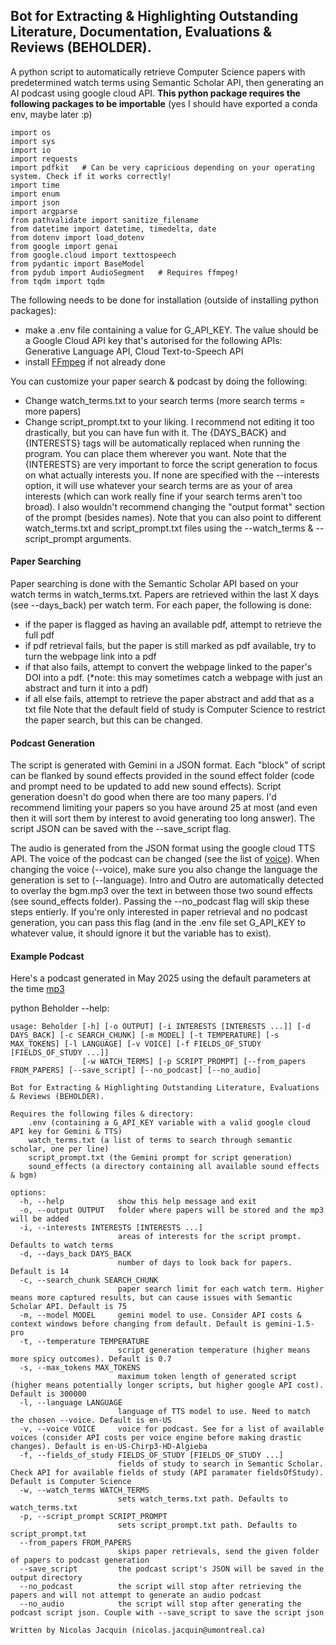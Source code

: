 ## Bot for Extracting & Highlighting Outstanding Literature, Documentation, Evaluations & Reviews (BEHOLDER).
A python script to automatically retrieve Computer Science papers with predetermined watch terms using Semantic Scholar API, then generating an AI podcast using google cloud API.
**This python package requires the following packages to be importable** (yes I should have exported a conda env, maybe later :p)
```
import os
import sys
import io
import requests
import pdfkit   # Can be very capricious depending on your operating system. Check if it works correctly!
import time
import enum
import json
import argparse
from pathvalidate import sanitize_filename
from datetime import datetime, timedelta, date
from dotenv import load_dotenv
from google import genai
from google.cloud import texttospeech
from pydantic import BaseModel
from pydub import AudioSegment   # Requires ffmpeg!
from tqdm import tqdm
```

The following needs to be done for installation (outside of installing python packages):
- make a .env file containing a value for G_API_KEY. The value should be a Google Cloud API key that's autorised for the following APIs: Generative Language API, Cloud Text-to-Speech API
- install [FFmpeg](https://www.ffmpeg.org/download.html) if not already done

You can customize your paper search & podcast by doing the following:
- Change watch_terms.txt to your search terms (more search terms = more papers)
- Change script_prompt.txt to your liking. I recommend not editing it too drastically, but you can have fun with it. The {DAYS_BACK} and {INTERESTS} tags will be automatically replaced when running the program. You can place them wherever you want. Note that the {INTERESTS} are very important to force the script generation to focus on what actually interests you. If none are specified with the --interests option, it will use whatever your search terms are as your of area interests (which can work really fine if your search terms aren't too broad). I also wouldn't recommend changing the "output format" section of the prompt (besides names).
Note that you can also point to different watch_terms.txt and script_prompt.txt files using the --watch_terms & --script_prompt arguments.


#### Paper Searching
Paper searching is done with the Semantic Scholar API based on your watch terms in watch_terms.txt. Papers are retrieved within the last X days (see --days_back) per watch term. For each paper, the following is done:
- if the paper is flagged as having an available pdf, attempt to retrieve the full pdf
- if pdf retrieval fails, but the paper is still marked as pdf available, try to turn the webpage link into a pdf
- if that also fails, attempt to convert the webpage linked to the paper's DOI into a pdf.
(*note: this may sometimes catch a webpage with just an abstract and turn it into a pdf)
- if all else fails, attempt to retrieve the paper abstract and add that as a txt file
Note that the default field of study is Computer Science to restrict the paper search, but this can be changed.

#### Podcast Generation
The script is generated with Gemini in a JSON format. Each "block" of script can be flanked by sound effects provided in the sound effect folder (code and prompt need to be updated to add new sound effects). Script generation doesn't do good when there are too many papers. I'd recommend limiting your papers so you have around 25 at most (and even then it will sort them by interest to avoid generating too long answer). The script JSON can be saved with the --save_script flag.

The audio is generated from the JSON format using the google cloud TTS API. The voice of the podcast can be changed (see the list of [voice](https://cloud.google.com/text-to-speech/docs/voices?hl=fr)). When changing the voice (--voice), make sure you also change the language the generation is set to (--language). Intro and Outro are automatically detected to overlay the bgm.mp3 over the text in between those two sound effects (see sound_effects folder). Passing the --no_podcast flag will skip these steps entierly. If you're only interested in paper retrieval and no podcast generation, you can pass this flag (and in the .env file set G_API_KEY to whatever value, it should ignore it but the variable has to exist).

#### Example Podcast
Here's a podcast generated in May 2025 using the default parameters at the time
[mp3](https://drive.google.com/file/d/1S17f52nqJMUGILWfaUJHt5SNwHSMNJdQ/view?usp=sharing)

python Beholder --help:
```
usage: Beholder [-h] [-o OUTPUT] [-i INTERESTS [INTERESTS ...]] [-d DAYS_BACK] [-c SEARCH_CHUNK] [-m MODEL] [-t TEMPERATURE] [-s MAX_TOKENS] [-l LANGUAGE] [-v VOICE] [-f FIELDS_OF_STUDY [FIELDS_OF_STUDY ...]]
                [-w WATCH_TERMS] [-p SCRIPT_PROMPT] [--from_papers FROM_PAPERS] [--save_script] [--no_podcast] [--no_audio]

Bot for Extracting & Highlighting Outstanding Literature, Evaluations & Reviews (BEHOLDER).

Requires the following files & directory:
    .env (containing a G_API_KEY variable with a valid google cloud API key for Gemini & TTS)
    watch_terms.txt (a list of terms to search through semantic scholar, one per line)
    script_prompt.txt (the Gemini prompt for script generation)
    sound_effects (a directory containing all available sound effects & bgm)

options:
  -h, --help            show this help message and exit
  -o, --output OUTPUT   folder where papers will be stored and the mp3 will be added
  -i, --interests INTERESTS [INTERESTS ...]
                        areas of interests for the script prompt. Defaults to watch terms
  -d, --days_back DAYS_BACK
                        number of days to look back for papers. Default is 14
  -c, --search_chunk SEARCH_CHUNK
                        paper search limit for each watch term. Higher means more captured results, but can cause issues with Semantic Scholar API. Default is 75
  -m, --model MODEL     gemini model to use. Consider API costs & context windows before changing from default. Default is gemini-1.5-pro
  -t, --temperature TEMPERATURE
                        script generation temperature (higher means more spicy outcomes). Default is 0.7
  -s, --max_tokens MAX_TOKENS
                        maximum token length of generated script (higher means potentially longer scripts, but higher google API cost). Default is 300000
  -l, --language LANGUAGE
                        language of TTS model to use. Need to match the chosen --voice. Default is en-US
  -v, --voice VOICE     voice for podcast. See for a list of available voices (consider API costs per voice engine before making drastic changes). Default is en-US-Chirp3-HD-Algieba
  -f, --fields_of_study FIELDS_OF_STUDY [FIELDS_OF_STUDY ...]
                        fields of study to search in Semantic Scholar. Check API for available fields of study (API paramater fieldsOfStudy). Default is Computer Science
  -w, --watch_terms WATCH_TERMS
                        sets watch_terms.txt path. Defaults to watch_terms.txt
  -p, --script_prompt SCRIPT_PROMPT
                        sets script_prompt.txt path. Defaults to script_prompt.txt
  --from_papers FROM_PAPERS
                        skips paper retrievals, send the given folder of papers to podcast generation
  --save_script         the podcast script's JSON will be saved in the output directory
  --no_podcast          the script will stop after retrieving the papers and will not attempt to generate an audio podcast
  --no_audio            the script will stop after generating the podcast script json. Couple with --save_script to save the script json

Written by Nicolas Jacquin (nicolas.jacquin@umontreal.ca)
```